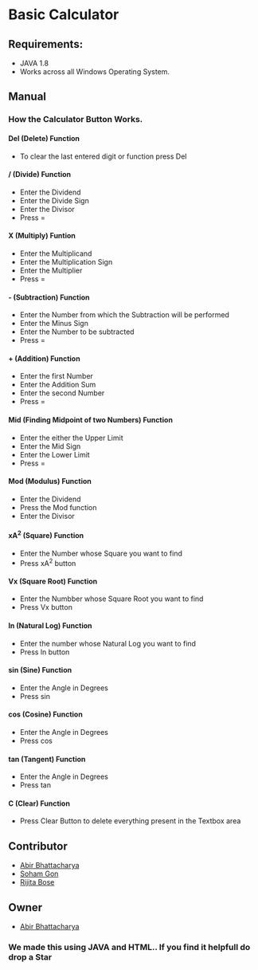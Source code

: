 # Basic Calculator
##  Requirements:
* JAVA 1.8
* Works across all Windows Operating System.
## Manual
### How the Calculator Button Works.
#### Del (Delete) Function
* To clear the last entered digit or function press Del
#### / (Divide) Function
* Enter the Dividend  
* Enter the Divide Sign
* Enter the Divisor
* Press =
#### X (Multiply) Funtion
* Enter the Multiplicand
* Enter the Multiplication Sign
* Enter the Multiplier
* Press =
#### - (Subtraction) Function
* Enter the Number from which the Subtraction will be performed
* Enter the Minus Sign
* Enter the Number to be subtracted
* Press =
#### + (Addition) Function
* Enter the first Number
* Enter the Addition Sum
* Enter the second Number
* Press =
#### Mid (Finding Midpoint of two Numbers) Function
* Enter the either the Upper Limit
* Enter the Mid Sign
* Enter the Lower Limit
* Press =
#### Mod (Modulus) Function
* Enter the Dividend
* Press the Mod function
* Enter the Divisor
#### xA<sup>2</sup> (Square) Function
* Enter the Number whose Square you want to find
* Press xA<sup>2</sup> button
#### Vx (Square Root) Function
* Enter the Numbber whose Square Root you want to find
* Press Vx button
#### ln (Natural Log) Function
* Enter the number whose Natural Log you want to find
* Press ln button
#### sin (Sine) Function
* Enter the Angle in Degrees
* Press sin
#### cos (Cosine) Function
* Enter the Angle in Degrees
* Press cos
#### tan (Tangent) Function
* Enter the Angle in Degrees
* Press tan
#### C (Clear) Function
* Press Clear Button to delete everything present in the Textbox area
## Contributor
* [Abir Bhattacharya](https://github.com/abirbhattacharya82)
* [Soham Gon](https://github.com/SOH69)
* [Rijita Bose](https://github.com/r099)
## Owner
* [Abir Bhattacharya](https://github.com/abirbhattacharya82)
### We made this using JAVA and HTML.. If you find it helpfull do drop a Star
